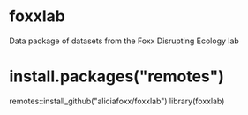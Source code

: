 # foxxlab
Data package of datasets from the Foxx Disrupting Ecology lab

# install.packages("remotes")
remotes::install_github("aliciafoxx/foxxlab")
library(foxxlab)
